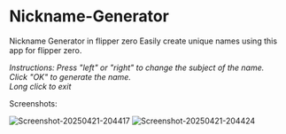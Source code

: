 # Nickname-Generator
Nickname Generator in flipper zero
Easily create unique names using this app for flipper zero.

*Instructions: Press "left" or "right" to change the subject of the name.                                                                                       
Click "OK" to generate the name.                                                                            
Long click to exit*

Screenshots:

![Screenshot-20250421-204417](https://github.com/user-attachments/assets/7d08c4d7-8019-4a8f-a752-4830fd52cfdc)
![Screenshot-20250421-204424](https://github.com/user-attachments/assets/76e161c0-c15a-4e95-9d17-e67dd400126a)
